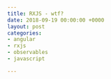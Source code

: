 ```yaml
---
title: RXJS - wtf?
date: 2018-09-19 00:00:00 +0000
layout: post
categories:
- angular
- rxjs
- observables
- javascript

---
```

